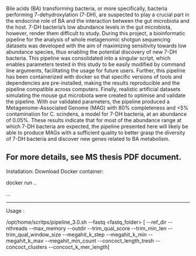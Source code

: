Bile acids (BA) transforming bacteria, or more specifically, bacteria performing 7-dehydroxylation (7-DH), are suspected to play a crucial part in the endocrine role of BA and the interaction between the gut microbiota and the host. 7-DH bacteria’s low abundance levels in the gut microbiota, however, render them difficult to study. During this project, a bioinformatic pipeline for the analysis of whole metagenomic shotgun sequencing datasets was developed with the aim of maximizing sensitivity towards low abundance species, thus enabling the potential discovery of new 7-DH bacteria. This pipeline was consolidated into a singular script, which enables parameters tested in this study to be easily modified by command line arguments, facilitating the usage for future users. Further, this pipeline has been containerized with docker so that specific versions of tools and dependencies are pre-installed, making the results reproducible and the pipeline compatible across computers. Finally, realistic artificial datasets simulating the mouse gut microbiota were created to optimise and validate the pipeline. With our validated parameters, the pipeline produced a Metagenome-Associated Genome (MAG) with 80% completeness and <5% contamination for C. scindens, a model for 7-DH bacteria, at an abundance of 0.05%. These results indicate that for most of the abundance range at which 7-DH bacteria are expected, the pipeline presented here will likely be able to produce MAGs with a sufficient quality to better grasp the diversity of 7-DH bacteria and discover new genes related to BA metabolism.

For more details, see MS thesis PDF document.
----
Installation: 
Download Docker container:

docker run ..


...

----
Usage : 

/opt/home/scritps/pipeline_3.0.sh --fastq <fastq_folder> [ --ref_dir --nthreads --max_memory --outdir --trim_qual_score --trim_min_len --trim_qual_window_size --megahit_k_step --megahit_k_min --megahit_k_max --megahit_min_count --concoct_length_tresh --concoct_clusters --concoct_k_mer_length]


